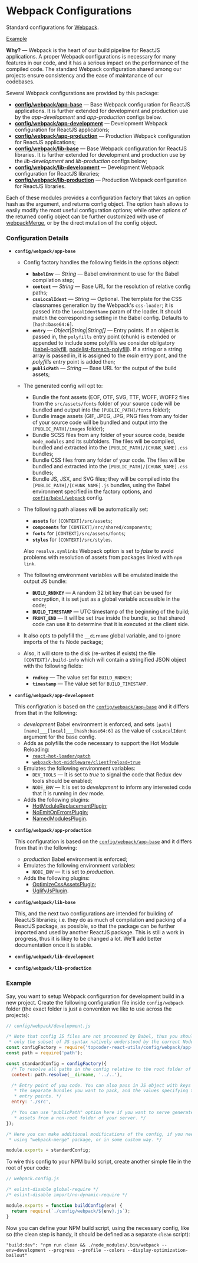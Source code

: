 # Webpack Configurations
Standard configurations for [Webpack](https://webpack.js.org/).

[Example](#example)

**Why?** &mdash; Webpack is the heart of our build pipeline for ReactJS
applications. A proper Webpack configurations is necessary for many features in
our code, and it has a serious impact on the performance of the compiled code.
The standard Webpack configuration shared among our projects ensure consistency
and the ease of maintanance of our codebases.

Several Webpack configurations are provided by this package:
- [**config/webpack/app-base**](#app-base) &mdash; Base Webpack configuration for
  ReactJS applications. It is further extended for development and production
  use by the *app-development* and *app-production* configs below.
- [**config/webpack/app-development**](#app-development) &mdash; Development Webpack
  configuration for ReactJS applications;
- [**config/webpack/app-production**](#app-production) &mdash; Production Webpack
  configuration for ReactJS applications;
- [**config/webpack/lib-base**](#lib-base) &mdash; Base Webpack configuration
  for ReactJS libraries. It is further extended for development and production
  use by the *lib-development* and *lib-production* configs below;
- [**config/webpack/lib-development**](#lib-development) &mdash; Development
  Webpack configuration for ReactJS libraries;
- [**config/webpack/lib-production**](#lib-production) &mdash; Production
  Webpack configuration for ReactJS libraries.

Each of these modules provides a configuration factory that takes an option hash
as the argument, and returns config object. The option hash allows to easily
modify the most useful configuration options; while other options of the
returned config object can be further customized with use of
[webpackMerge](https://www.npmjs.com/package/webpack-merge), or by the direct
mutation of the config object.

### Configuration Details
- <a name="app-base">**`config/webpack/app-base`**</a>
  - Config factory handles the following fields in the options object:
    - **`babelEnv`** &mdash; *String* &mdash; Babel environment to use for
      the Babel compilation step;
    - **`context`** &mdash; *String* &mdash; Base URL for the resolution of
      relative config paths;
    - **`cssLocalIdent`** &mdash; *String* &mdash; Optional. The template for
      the CSS classnames generation by the Webpack's `css-loader`; it is passed
      into the `localIdentName` param of the loader. It should match the
      corresponding setting in the Babel config. Defaults to `[hash:base64:6]`.
    - **`entry`** &mdash; *Object*|*String*|*String[]* &mdash; Entry points.
      If an object is passed in, the `polyfills` entry point (chunk) is extended
      or appended to include some polyfills we consider obligatory
      ([babel-polyfill](https://babeljs.io/docs/usage/polyfill/),
      [nodelist-foreach-polyfill](https://www.npmjs.com/package/nodelist-foreach-polyfill)).
      If a string or a string array is passed in, it is assigned to the *main*
      entry pont, and the *polyfills* entry point is added then;
    - **`publicPath`** &mdash; *String* &mdash; Base URL for the output of
      the build assets;

  - The generated config will opt to:
    - Bundle the font assets (EOF, OTF, SVG, TTF, WOFF, WOFF2 files from
      the `src/assets/fonts` folder of your source code will be bundled
      and output into the `[PUBLIC_PATH]/fonts` folder);
    - Bundle image assets (GIF, JPEG, JPG, PNG files from any folder of
      your source code will be bundled and output into the
      `[PUBLIC_PATH]/images` folder);
    - Bundle SCSS files from any folder of your source code, beside
      `node_modules` and its subfolders. The files will be compiled,
      bundled and extracted into the `[PUBLIC_PATH]/[CHUNK_NAME].css`
      bundles;
    - Bundle CSS files from any folder of your code. The files will be
      bundled and extracted into the `[PUBLIC_PATH]/[CHUNK_NAME].css`
      bundles;
    - Bundle JS, JSX, and SVG files; they will be compiled into the
      `[PUBLIC_PATH]/[CHUNK_NAME].js` bundles, using the Babel environment
      specified in the factory options, and
      [`config/babel/webpack`](./babel-config.js#webpack) config.

  - The following path aliases will be automatically set:
    - **`assets`** for `[CONTEXT]/src/assets`;
    - **`components`** for `[CONTEXT]/src/shared/components`;
    - **`fonts`** for `[CONTEXT]/src/assets/fonts`;
    - **`styles`** for `[CONTEXT]/src/styles`.

    Also `resolve.symlinks` Webpack option is set to *false* to avoid problems
    with resolution of assets from packages linked with `npm link`.

  - The following environment variables will be emulated inside the output
    JS bundle:
    - **`BUILD_RNDKEY`** &mdash; A random 32 bit key that can be used
      for encryption, it is set just as a global variable accessible in
      the code;
    - **`BUILD_TIMESTAMP`** &mdash; UTC timestamp of the beginning of
      the build;
    - **`FRONT_END`** &mdash; It will be set *true* inside the bundle,
      so that shared code can use it to determine that it is executed
      at the client side.

  - It also opts to polyfill the `__dirname` global variable,
    and to ignore imports of the `fs` Node package;

  - Also, it will store to the disk (re-writes if exists) the file
    `[CONTEXT]/.build-info` which will contain a stringified JSON
    object with the following fields:
    - **`rndkey`** &mdash; The value set for `BUILD_RNDKEY`;
    - **`timestamp`** &mdash; The value set for `BUILD_TIMESTAMP`.

- <a name="app-development">**`config/webpack/app-development`**</a>

  This configration is based on the [`config/webpack/app-base`](#app-base) and
  it differs from that in the following:
  - *development* Babel environment is enforced, and sets
    `[path][name]___[local]___[hash:base64:6]` as the value of
    `cssLocalIdent` argument for the base config.
  - Adds as polyfills the code necessary to support the Hot Module
    Reloading:
    - [`react-hot-loader/patch`](https://github.com/gaearon/react-hot-loader)
    - [`webpack-hot-middleware/client?reload=true`](https://github.com/glenjamin/webpack-hot-middleware)
  - Emulates the following environment variables:
    - `DEV_TOOLS` &mdash; It is set to *true* to signal the code that
      Redux dev tools should be enabled;
    - `NODE_ENV` &mdash; It is set to *development* to inform any
      interested code that it is running in dev mode.
  - Adds the following plugins:
    - [HotModuleReplacementPlugin](https://webpack.js.org/plugins/hot-module-replacement-plugin/);
    - [NoEmitOnErrorsPlugin](https://webpack.js.org/plugins/no-emit-on-errors-plugin/);
    - [NamedModulesPlugin](https://webpack.js.org/plugins/named-modules-plugin/).

- <a name="app-production">**`config/webpack/app-production`**</a>

  This configuration is based on the [`config/webpack/app-base`](#app-base) and
  it differs from that in the following:
  - *production* Babel environment is enforced;
  - Emulates the following environment variables:
    - `NODE_ENV` &mdash; It is set to *production*.
  - Adds the following plugins:
    - [OptimizeCssAssetsPlugin](https://www.npmjs.com/package/optimize-css-assets-webpack-plugin);
    - [UglifyJsPlugin](https://webpack.js.org/plugins/uglifyjs-webpack-plugin/).

- <a name="lib-base">**`config/webpack/lib-base`**</a>

  This, and the next two configurations are intended for building of ReactJS
  libraries; i.e. they do as much of compilation and packing of a ReactJS package,
  as possible, so that the package can be further imported and used by another
  ReactJS package. This is still a work in progress, thus it is likey to be
  changed a lot. We'll add better documentation once it is stable.

- <a name="lib-development">**`config/webpack/lib-development`**</a>
- <a name="lib-production">**`config/webpack/lib-production`**</a>


### Example
Say, you want to setup Webpack configuration for development build in a new
project. Create the following configuration file inside `config/webpack` folder
(the exact folder is just a convention we like to use across the projects):
```js
// config/webpack/development.js

/* Note that config JS files are not processed by Babel, thus you should use
 * only the subset of JS syntax natively understood by the current Node version. */
const configFactory = require('topcoder-react-utils/config/webpack/app-development');
const path = require('path');

const standardConfig = configFactory({
  /* To resolve all paths in the config relative to the root folder of your code. */
  context: path.resolve(__dirname, '../..'),

  /* Entry point of you code. You can also pass in JS object with keys naming
   * the separate bundles you want to pack, and the values specifying their
   * entry points. */
  entry: './src',

  /* You can use "publicPath" option here if you want to serve generated
   * assets from a non-root folder of your server. */
});

/* Here you can make additional modifications of the config, if you need to,
 * using "webpack-merge" package, or in some custom way. */

module.exports = standardConfig;
```

To wire this config to your NPM build script, create another simple file in
the root of your code:
```js
// webpack.config.js

/* eslint-disable global-require */
/* eslint-disable import/no-dynamic-require */

module.exports = function buildConfig(env) {
  return require(`./config/webpack/${env}.js`);
}
```

Now you can define your NPM build script, using the necessary config, like so
(the clean step is handy, it should be defined as a separate `clean` script):
```
"build:dev": "npm run clean && ./node_modules/.bin/webpack --env=development --progress --profile --colors --display-optimization-bailout"
```
